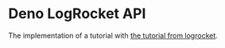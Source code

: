 # Deno LogRocket API
The implementation of a tutorial with [the tutorial from logrocket](https://blog.logrocket.com/creating-your-first-rest-api-with-deno-and-postgres/?utm_source=dlvr.it&utm_medium=twitter#utm_source=dlvr.it&utm_medium=twitter).
